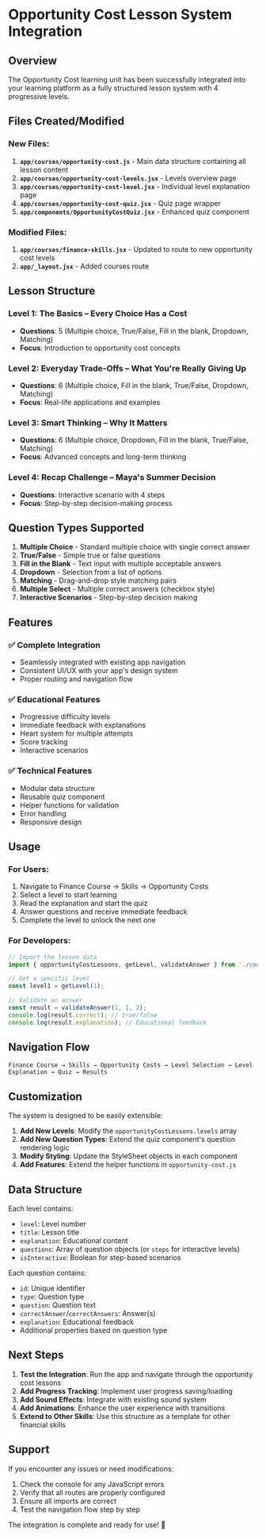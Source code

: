 # Opportunity Cost Lesson System Integration

## Overview
The Opportunity Cost learning unit has been successfully integrated into your learning platform as a fully structured lesson system with 4 progressive levels.

## Files Created/Modified

### New Files:
1. **`app/courses/opportunity-cost.js`** - Main data structure containing all lesson content
2. **`app/courses/opportunity-cost-levels.jsx`** - Levels overview page
3. **`app/courses/opportunity-cost-level.jsx`** - Individual level explanation page
4. **`app/courses/opportunity-cost-quiz.jsx`** - Quiz page wrapper
5. **`app/components/OpportunityCostQuiz.jsx`** - Enhanced quiz component

### Modified Files:
1. **`app/courses/finance-skills.jsx`** - Updated to route to new opportunity cost levels
2. **`app/_layout.jsx`** - Added courses route

## Lesson Structure

### Level 1: The Basics – Every Choice Has a Cost
- **Questions**: 5 (Multiple choice, True/False, Fill in the blank, Dropdown, Matching)
- **Focus**: Introduction to opportunity cost concepts

### Level 2: Everyday Trade-Offs – What You're Really Giving Up
- **Questions**: 6 (Multiple choice, Fill in the blank, True/False, Dropdown, Matching)
- **Focus**: Real-life applications and examples

### Level 3: Smart Thinking – Why It Matters
- **Questions**: 6 (Multiple choice, Dropdown, Fill in the blank, True/False, Matching)
- **Focus**: Advanced concepts and long-term thinking

### Level 4: Recap Challenge – Maya's Summer Decision
- **Questions**: Interactive scenario with 4 steps
- **Focus**: Step-by-step decision-making process

## Question Types Supported

1. **Multiple Choice** - Standard multiple choice with single correct answer
2. **True/False** - Simple true or false questions
3. **Fill in the Blank** - Text input with multiple acceptable answers
4. **Dropdown** - Selection from a list of options
5. **Matching** - Drag-and-drop style matching pairs
6. **Multiple Select** - Multiple correct answers (checkbox style)
7. **Interactive Scenarios** - Step-by-step decision making

## Features

### ✅ Complete Integration
- Seamlessly integrated with existing app navigation
- Consistent UI/UX with your app's design system
- Proper routing and navigation flow

### ✅ Educational Features
- Progressive difficulty levels
- Immediate feedback with explanations
- Heart system for multiple attempts
- Score tracking
- Interactive scenarios

### ✅ Technical Features
- Modular data structure
- Reusable quiz component
- Helper functions for validation
- Error handling
- Responsive design

## Usage

### For Users:
1. Navigate to Finance Course → Skills → Opportunity Costs
2. Select a level to start learning
3. Read the explanation and start the quiz
4. Answer questions and receive immediate feedback
5. Complete the level to unlock the next one

### For Developers:
```javascript
// Import the lesson data
import { opportunityCostLessons, getLevel, validateAnswer } from './courses/opportunity-cost';

// Get a specific level
const level1 = getLevel(1);

// Validate an answer
const result = validateAnswer(1, 1, 2);
console.log(result.correct); // true/false
console.log(result.explanation); // Educational feedback
```

## Navigation Flow

```
Finance Course → Skills → Opportunity Costs → Level Selection → Level Explanation → Quiz → Results
```

## Customization

The system is designed to be easily extensible:

1. **Add New Levels**: Modify the `opportunityCostLessons.levels` array
2. **Add New Question Types**: Extend the quiz component's question rendering logic
3. **Modify Styling**: Update the StyleSheet objects in each component
4. **Add Features**: Extend the helper functions in `opportunity-cost.js`

## Data Structure

Each level contains:
- `level`: Level number
- `title`: Lesson title
- `explanation`: Educational content
- `questions`: Array of question objects (or `steps` for interactive levels)
- `isInteractive`: Boolean for step-based scenarios

Each question contains:
- `id`: Unique identifier
- `type`: Question type
- `question`: Question text
- `correctAnswer`/`correctAnswers`: Answer(s)
- `explanation`: Educational feedback
- Additional properties based on question type

## Next Steps

1. **Test the Integration**: Run the app and navigate through the opportunity cost lessons
2. **Add Progress Tracking**: Implement user progress saving/loading
3. **Add Sound Effects**: Integrate with existing sound system
4. **Add Animations**: Enhance the user experience with transitions
5. **Extend to Other Skills**: Use this structure as a template for other financial skills

## Support

If you encounter any issues or need modifications:
1. Check the console for any JavaScript errors
2. Verify that all routes are properly configured
3. Ensure all imports are correct
4. Test the navigation flow step by step

The integration is complete and ready for use! 🎉 